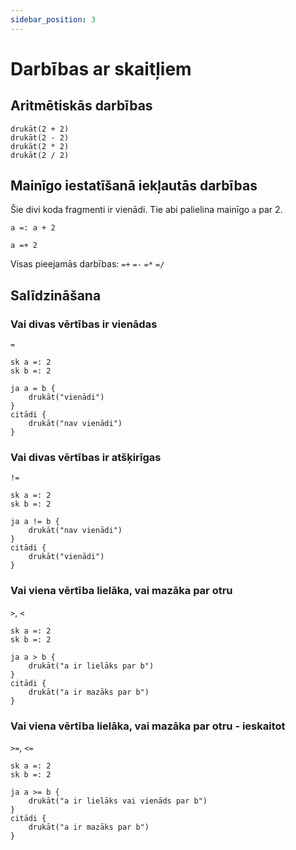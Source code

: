 ```yaml
---
sidebar_position: 3
---
```


# Darbības ar skaitļiem

## Aritmētiskās darbības

```
drukāt(2 + 2)
drukāt(2 - 2)
drukāt(2 * 2)
drukāt(2 / 2)
```

## Mainīgo iestatīšanā iekļautās darbības

Šie divi koda fragmenti ir vienādi. Tie abi palielina mainīgo `a` par 2.

```
a =: a + 2
```

```
a =+ 2
```

Visas pieejamās darbības:
`=+`
`=-`
`=*`
`=/`

## Salīdzināšana

### Vai divas vērtības ir vienādas

`=`

```
sk a =: 2
sk b =: 2

ja a = b {
    drukāt("vienādi")
}
citādi {
    drukāt("nav vienādi")
}
```

### Vai divas vērtības ir atšķirīgas

`!=`

```
sk a =: 2
sk b =: 2

ja a != b {
    drukāt("nav vienādi")
}
citādi {
    drukāt("vienādi")
}
```

### Vai viena vērtība lielāka, vai mazāka par otru

`>`, `<`

```
sk a =: 2
sk b =: 2

ja a > b {
    drukāt("a ir lielāks par b")
}
citādi {
    drukāt("a ir mazāks par b")
}
```

### Vai viena vērtība lielāka, vai mazāka par otru - ieskaitot

`>=`, `<=`

```
sk a =: 2
sk b =: 2

ja a >= b {
    drukāt("a ir lielāks vai vienāds par b")
}
citādi {
    drukāt("a ir mazāks par b")
}
```
